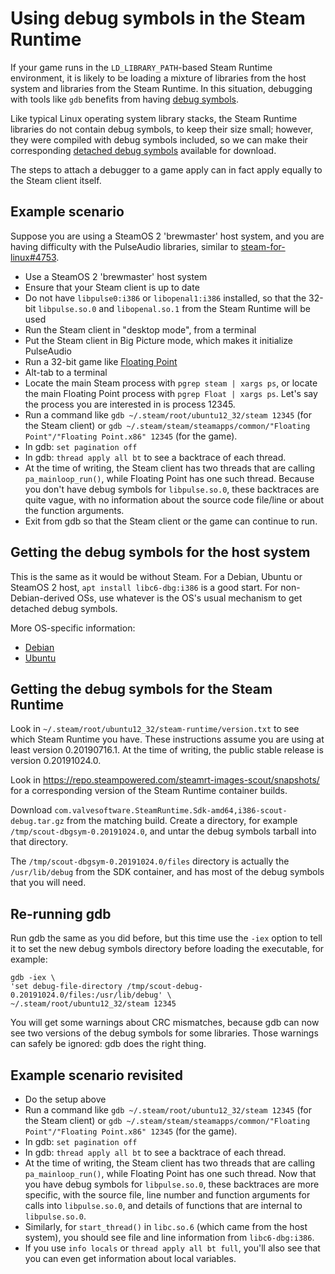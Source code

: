 # Using debug symbols in the Steam Runtime

If your game runs in the `LD_LIBRARY_PATH`-based Steam Runtime
environment, it is likely to be loading a mixture of libraries from the
host system and libraries from the Steam Runtime. In this situation,
debugging with tools like `gdb` benefits from having
[debug symbols][].

Like typical Linux operating system library stacks, the Steam Runtime
libraries do not contain debug symbols, to keep their size small; however,
they were compiled with debug symbols included, so we can make their
corresponding [detached debug symbols][] available for download.

The steps to attach a debugger to a game apply can in fact apply equally
to the Steam client itself.

[debug symbols]: https://en.wikipedia.org/wiki/Debug_symbol
[detached debug symbols]: https://sourceware.org/gdb/onlinedocs/gdb/Separate-Debug-Files.html

## Example scenario

Suppose you are using a SteamOS 2 'brewmaster' host system, and you are
having difficulty with the PulseAudio libraries, similar to
[steam-for-linux#4753][].

* Use a SteamOS 2 'brewmaster' host system
* Ensure that your Steam client is up to date
* Do not have `libpulse0:i386` or `libopenal1:i386` installed, so that
    the 32-bit `libpulse.so.0` and `libopenal.so.1` from the Steam Runtime
    will be used
* Run the Steam client in "desktop mode", from a terminal
* Put the Steam client in Big Picture mode, which makes it initialize
    PulseAudio
* Run a 32-bit game like [Floating Point][]
* Alt-tab to a terminal
* Locate the main Steam process with `pgrep steam | xargs ps`,
    or locate the main Floating Point process with `pgrep Float | xargs ps`.
    Let's say the process you are interested in is process 12345.
* Run a command like
    `gdb ~/.steam/root/ubuntu12_32/steam 12345` (for the Steam client)
    or `gdb ~/.steam/steam/steamapps/common/"Floating Point"/"Floating Point.x86" 12345`
    (for the game).
* In gdb: `set pagination off`
* In gdb: `thread apply all bt` to see a backtrace of each thread.
* At the time of writing, the Steam client has two threads that are
    calling `pa_mainloop_run()`, while Floating Point has one such thread.
    Because you don't have debug symbols for `libpulse.so.0`, these
    backtraces are quite vague, with no information about the source
    code file/line or about the function arguments.
* Exit from gdb so that the Steam client or the game can continue to run.

[Floating Point]: https://store.steampowered.com/app/302380
[steam-for-linux#4753]: https://github.com/ValveSoftware/steam-for-linux/issues/4753#issuecomment-280920124

## Getting the debug symbols for the host system

This is the same as it would be without Steam. For a Debian, Ubuntu or
SteamOS 2 host, `apt install libc6-dbg:i386` is a good start. For
non-Debian-derived OSs, use whatever is the OS's usual mechanism to get
detached debug symbols.

More OS-specific information:

* [Debian](https://wiki.debian.org/HowToGetABacktrace#Installing_the_debugging_symbols)
* [Ubuntu](https://wiki.ubuntu.com/Debug%20Symbol%20Packages)

## Getting the debug symbols for the Steam Runtime

Look in `~/.steam/root/ubuntu12_32/steam-runtime/version.txt` to see
which Steam Runtime you have. These instructions assume you are using
at least version 0.20190716.1. At the time of writing, the public stable
release is version 0.20191024.0.

Look in <https://repo.steampowered.com/steamrt-images-scout/snapshots/>
for a corresponding version of the Steam Runtime container builds.

Download
`com.valvesoftware.SteamRuntime.Sdk-amd64,i386-scout-debug.tar.gz` from
the matching build. Create a directory, for example
`/tmp/scout-dbgsym-0.20191024.0`, and untar the debug symbols tarball
into that directory.

The `/tmp/scout-dbgsym-0.20191024.0/files` directory is actually the
`/usr/lib/debug` from the SDK container, and has most of the debug
symbols that you will need.

## Re-running gdb

Run gdb the same as you did before, but this time use the `-iex` option
to tell it to set the new debug symbols directory before loading the
executable, for example:

    gdb -iex \
    'set debug-file-directory /tmp/scout-debug-0.20191024.0/files:/usr/lib/debug' \
    ~/.steam/root/ubuntu12_32/steam 12345

You will get some warnings about CRC mismatches, because gdb can now
see two versions of the debug symbols for some libraries. Those warnings
can safely be ignored: gdb does the right thing.

## Example scenario revisited

* Do the setup above
* Run a command like
    `gdb ~/.steam/root/ubuntu12_32/steam 12345` (for the Steam client)
    or `gdb ~/.steam/steam/steamapps/common/"Floating Point"/"Floating Point.x86" 12345`
    (for the game).
* In gdb: `set pagination off`
* In gdb: `thread apply all bt` to see a backtrace of each thread.
* At the time of writing, the Steam client has two threads that are
    calling `pa_mainloop_run()`, while Floating Point has one such thread.
    Now that you have debug symbols for `libpulse.so.0`, these backtraces
    are more specific, with the source file, line number and function
    arguments for calls into `libpulse.so.0`, and details of functions
    that are internal to `libpulse.so.0`.
* Similarly, for `start_thread()` in `libc.so.6` (which came from the host
    system), you should see file and line information from `libc6-dbg:i386`.
* If you use `info locals` or `thread apply all bt full`, you'll also see
    that you can even get information about local variables.
